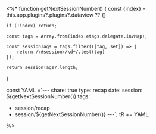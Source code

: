 <%*
function getNextSessionNumber() {
	const {index} = this.app.plugins?.plugins?.dataview ?? {} 
	
	if (!index) return;
	
	const tags = Array.from(index.etags.delegate.invMap);
	
	const sessionTags = tags.filter(([tag, set]) => {
		return /\#session\/\d+/.test(tag)
	});
	
	return sessionTags?.length; 
	
}

const YAML =`---
share: true
type: recap
date: 
session: ${getNextSessionNumber()}
tags:
  - session/recap
  - session/${getNextSessionNumber()}
---`;
tR += YAML;


%>
